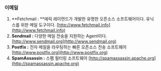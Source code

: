 ### 이메일

1. **Fetchmail : **에릭 레이먼드가 개발한 유명한 오픈소스 소프트웨어이다. 유닉스를 위한 메일 도구이다. [http://www.fetchmail.info](http://www.fetchmail.info)
2. **Sendmail :** 다양한 메일 전송을 지원하는 Agent이다. [http://www.sendmail.org](http://www.sendmail.org)
3. **Postfix :** 전자 메일을 라우팅하는 빠른 오픈소스 전송 소프트웨어 [http://www.postfix.org](http://www.postfix.org)
4. **SpamAssassin :** 스팸 필터링 소프트웨어 [http://spamassassin.apache.org](http://spamassassin.apache.org)




